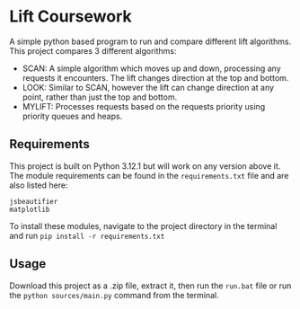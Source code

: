 # Lift Coursework

A simple python based program to run and compare different lift algorithms. This project compares 3 different algorithms:

- SCAN: A simple algorithm which moves up and down, processing any requests it encounters. The lift changes direction at the top and bottom.
- LOOK: Similar to SCAN, however the lift can change direction at any point, rather than just the top and bottom.
- MYLIFT: Processes requests based on the requests priority using priority queues and heaps.

## Requirements

This project is built on Python 3.12.1 but will work on any version above it.
The module requirements can be found in the ```requirements.txt``` file and are also listed here:

```
jsbeautifier
matplotlib
```

To install these modules, navigate to the project directory in the terminal and run ```pip install -r requirements.txt```

## Usage

Download this project as a .zip file, extract it, then run the ```run.bat``` file or run the ```python sources/main.py``` command from the terminal.
